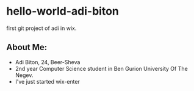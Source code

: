 # hello-world-adi-biton
first git project of adi in wix.

## About Me:
- Adi Biton, 24, Beer-Sheva
- 2nd year Computer Science student in Ben Gurion University Of The Negev.
- I've just started wix-enter
